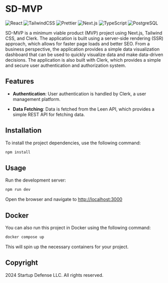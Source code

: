 # SD-MVP

![React](https://img.shields.io/badge/React-20232A?style=for-the-badge&logo=react&logoColor=61DAFB)
![TailwindCSS](https://img.shields.io/badge/TailwindCSS-06B6D4?style=for-the-badge&logo=tailwindcss&logoColor=white)
![Prettier](https://img.shields.io/badge/Prettier-F7B93E?style=for-the-badge&logo=prettier&logoColor=white)
![Next.js](https://img.shields.io/badge/Next.js-000000?style=for-the-badge&logo=nextdotjs&logoColor=white)
![TypeScript](https://img.shields.io/badge/TypeScript-3178C6?style=for-the-badge&logo=typescript&logoColor=white)
![PostgreSQL](https://img.shields.io/badge/PostgreSQL-4169E1?style=for-the-badge&logo=postgresql&logoColor=white)

SD-MVP is a minimum viable product (MVP) project using Next.js, Tailwind CSS, and Clerk. The application is built using a server-side rendering (SSR) approach, which allows for faster page loads and better SEO. From a business perspective, the application provides a simple data visualization dashboard that can be used to quickly visualize data and make data-driven decisions. The application is also built with Clerk, which provides a simple and secure user authentication and authorization system.

## Features

- **Authentication**: User authentication is handled by Clerk, a user management platform.

- **Data Fetching**: Data is fetched from the Leen API, which provides a simple REST API for fetching data.

## Installation

To install the project dependencies, use the following command:

```bash
npm install
```

## Usage

Run the development server:

```bash
npm run dev
````

Open the browser and navigate to <http://localhost:3000>

## Docker

You can also run this project in Docker using the following command:

```bash
docker compose up
```

This will spin up the necessary containers for your project.

## Copyright

2024 Startup Defense LLC. All rights reserved.
